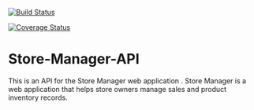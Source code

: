 [![Build Status](https://travis-ci.com/wakandavibranium/Store-Manager-API.svg?branch=ch-integrate-travis-%23161202921)](https://travis-ci.com/wakandavibranium/Store-Manager-API)

[![Coverage Status](https://coveralls.io/repos/github/wakandavibranium/Store-Manager-API/badge.svg?branch=ch-integrate-travis-%23161202921)](https://coveralls.io/github/wakandavibranium/Store-Manager-API?branch=ch-integrate-travis-%23161202921)

# Store-Manager-API
This is an API for the Store Manager web application . Store Manager is a web application that helps store owners manage sales and product inventory records.
